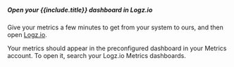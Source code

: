 ##### Open your {{include.title}} dashboard in Logz.io

Give your metrics a few minutes to get from your system to ours,
and then open [Logz.io](https://app.logz.io/#/dashboard/metrics/).

Your metrics should appear in the preconfigured dashboard in your Metrics account.
To open it, search your Logz.io Metrics dashboards.
